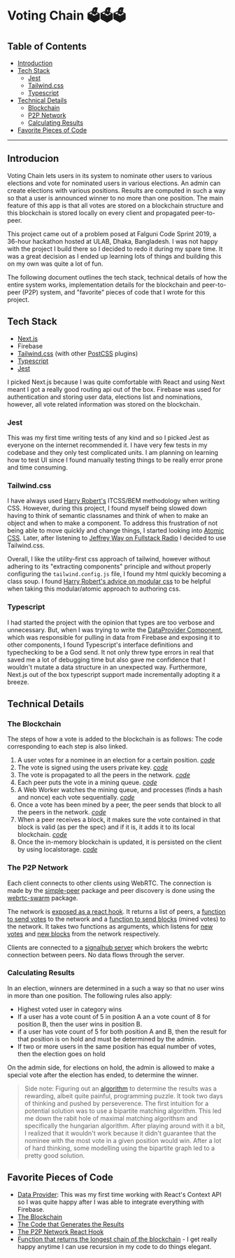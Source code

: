 # Voting Chain 🗳🗳🗳

## Table of Contents

- [Introduction](#introduction)
- [Tech Stack](#tech-stack)
  - [Jest](#jest)
  - [Tailwind.css](#tailwind.css)
  - [Typescript](#typescipt)
- [Technical Details](#technical-details)
  - [Blockchain](#the-blockchain)
  - [P2P Network](#p2p-network)
  - [Calculating Results](#calculating-results)
- [Favorite Pieces of Code](#favorite-pieces-of-code)

---

## Introducion

Voting Chain lets users in its system to nominate other users to various elections and vote for nominated users in various elections. An admin can create elections with various positions. Results are computed in such a way so that a user is announced winner to no more than one position. The main feature of this app is that all votes are stored on a blockchain structure and this blockchain is stored locally on every client and propagated peer-to-peer.

This project came out of a problem posed at Falguni Code Sprint 2019, a 36-hour hackathon hosted at ULAB, Dhaka, Bangladesh. I was not happy with the project I build there so I decided to redo it during my spare time. It was a great decision as I ended up learning lots of things and building this on my own was quite a lot of fun.

The following document outlines the tech stack, technical details of how the entire system works, implementation details for the blockchain and peer-to-peer (P2P) system, and "favorite" pieces of code that I wrote for this project.

## Tech Stack

- [Next.js](https://nextjs.org)
- Firebase
- [Tailwind.css](https://tailwindcss.com/docs/) (with other [PostCSS](https://postcss.org/) plugins)
- [Typescript](https://typescriptlang.org)
- [Jest](https://jestjs.io)

I picked Next.js because I was quite comfortable with React and using Next meant I got a really good routing api out of the box. Firebase was used for authentication and storing user data, elections list and nominations, however, all vote related information was stored on the blockchain.

### Jest

This was my first time writing tests of any kind and so I picked Jest as everyone on the internet recommended it. I have very few tests in my codebase and they only test complicated units. I am planning on learning how to test UI since I found manually testing things to be really error prone and time consuming.

### Tailwind.css

I have always used [Harry Robert's](https://csswizardry.com/) ITCSS/BEM methodology when writing CSS. However, during this project, I found myself being slowed down having to think of semantic classnames and think of when to make an object and when to make a component. To address this frustration of not being able to move quickly and change things, I started looking into [Atomic CSS](https://acss.io/). Later, after listening to [Jeffrey Way on Fullstack Radio](http://www.fullstackradio.com/111) I decided to use Tailwind.css.

Overall, I like the utility-first css approach of tailwind, however without adhering to its "extracting components" principle and without properly configuring the `tailwind.config.js` file, I found my html quickly becoming a class soup. I found [Harry Robert's advice on modular css](https://csswizardry.com/2015/03/can-css-be-too-modular/) to be helpful when taking this modular/atomic approach to authoring css.

### Typescript

I had started the project with the opinion that types are too verbose and unnecessary. But, when I was trying to write the [DataProvider Component](https://github.com/fardeemmunir/voting-chain/blob/master/api/DataProvider.tsx), which was responsible for pulling in data from Firebase and exposing it to other components, I found Typescript's interface definitions and typechecking to be a God send. It not only threw type errors in real that saved me a lot of debugging time but also gave me confidence that I wouldn't mutate a data structure in an unexpected way. Furthermore, Next.js out of the box typescript support made incrementally adopting it a breeze.

## Technical Details

### The Blockchain

The steps of how a vote is added to the blockchain is as follows:
The code corresponding to each step is also linked.

1. A user votes for a nominee in an election for a certain position. [_code_](https://github.com/fardeemmunir/voting-chain/blob/ec1654826eb1013bfd6ebeb692dd2d244a9f8399/api/blockchain.tsx#L133)
2. The vote is signed using the users private key. [_code_](https://github.com/fardeemmunir/voting-chain/blob/ec1654826eb1013bfd6ebeb692dd2d244a9f8399/api/blockchain.tsx#L145)
3. The vote is propagated to all the peers in the network. [_code_](https://github.com/fardeemmunir/voting-chain/blob/ec1654826eb1013bfd6ebeb692dd2d244a9f8399/api/blockchain.tsx#L147)
4. Each peer puts the vote in a mining queue. [_code_](https://github.com/fardeemmunir/voting-chain/blob/ec1654826eb1013bfd6ebeb692dd2d244a9f8399/api/blockchain.tsx#L79)
5. A Web Worker watches the mining queue, and processes (finds a hash and nonce) each vote sequentially. [_code_](https://github.com/fardeemmunir/voting-chain/blob/ec1654826eb1013bfd6ebeb692dd2d244a9f8399/api/blockchain.tsx#L106:L125)
6. Once a vote has been mined by a peer, the peer sends that block to all the peers in the network. [_code_](https://github.com/fardeemmunir/voting-chain/blob/ec1654826eb1013bfd6ebeb692dd2d244a9f8399/api/blockchain.tsx#L121)
7. When a peer receives a block, it makes sure the vote contained in that block is valid (as per the spec) and if it is, it adds it to its local blockchain. [_code_](https://github.com/fardeemmunir/voting-chain/blob/ec1654826eb1013bfd6ebeb692dd2d244a9f8399/api/chainUtils.tsx#L87:L143)
8. Once the in-memory blockchain is updated, it is persisted on the client by using localstorage. [_code_](https://github.com/fardeemmunir/voting-chain/blob/ec1654826eb1013bfd6ebeb692dd2d244a9f8399/api/blockchain.tsx#L96:L99)

### The P2P Network

Each client connects to other clients using WebRTC. The connection is made by the [simple-peer](https://www.npmjs.com/package/simple-peer) package and peer discovery is done using the [webrtc-swarm](https://github.com/mafintosh/webrtc-swarm) package.

The network is [exposed as a react hook](https://github.com/fardeemmunir/voting-chain/blob/master/api/useNetwork.tsx). It returns a list of peers, a [function to send votes](https://github.com/fardeemmunir/voting-chain/blob/ec1654826eb1013bfd6ebeb692dd2d244a9f8399/api/useNetwork.tsx#L42:L48) to the network and a [function to send blocks](https://github.com/fardeemmunir/voting-chain/blob/ec1654826eb1013bfd6ebeb692dd2d244a9f8399/api/useNetwork.tsx#L34:L40) (mined votes) to the network. It takes two functions as arguments, which listens for [new votes](https://github.com/fardeemmunir/voting-chain/blob/ec1654826eb1013bfd6ebeb692dd2d244a9f8399/api/useNetwork.tsx#L68) and [new blocks](https://github.com/fardeemmunir/voting-chain/blob/ec1654826eb1013bfd6ebeb692dd2d244a9f8399/api/useNetwork.tsx#L66) from the network respectively.

Clients are connected to a [signalhub server](https://github.com/mafintosh/signalhub) which brokers the webrtc connection between peers. No data flows through the server.

### Calculating Results

In an election, winners are determined in a such a way so that no user wins in more than one position. The following rules also apply:

- Highest voted user in category wins
- If a user has a vote count of 5 in position A an a vote count of 8 for position B, then the user wins in position B.
- if a user has vote count of 5 for both position A and B, then the result for that position is on hold and must be determined by the admin.
- If two or more users in the same position has equal number of votes, then the election goes on hold

On the admin side, for elections on hold, the admin is allowed to make a special vote after the election has ended, to determine the winner.

> Side note: Figuring out an [algorithm](https://github.com/fardeemmunir/voting-chain/blob/master/api/makeResults.tsx) to determine the results was a rewarding, albeit quite painful, programming puzzle. It took two days of thinking and pushed by perseverence. The first intuition for a potential solution was to use a bipartite matching algorithm. This led me down the rabit hole of maximal matching algorithsm and specifically the hungarian algorithm. After playing around with it a bit, I realized that it wouldn't work because it didn't guarantee that the nominee with the most vote in a given position would win. After a lot of hard thinking, some modelling using the bipartite graph led to a pretty good solution.

## Favorite Pieces of Code

- [Data Provider](https://github.com/fardeemmunir/voting-chain/blob/master/api/DataProvider.tsx): This was my first time working with React's Context API so I was quite happy after I was able to integrate everything with Firebase.
- [The Blockchain](https://github.com/fardeemmunir/voting-chain/blob/master/api/blockchain.tsx)
- [The Code that Generates the Results](https://github.com/fardeemmunir/voting-chain/blob/master/api/makeResults.tsx)
- [The P2P Network React Hook](https://github.com/fardeemmunir/voting-chain/blob/master/api/useNetwork.tsx)
- [Function that returns the longest chain of the blockchain](https://github.com/fardeemmunir/voting-chain/blob/eb830f264bf8667e54039543254288054a4b3909/api/chainUtils.tsx#L36:L54) - I get really happy anytime I can use recursion in my code to do things elegant.
